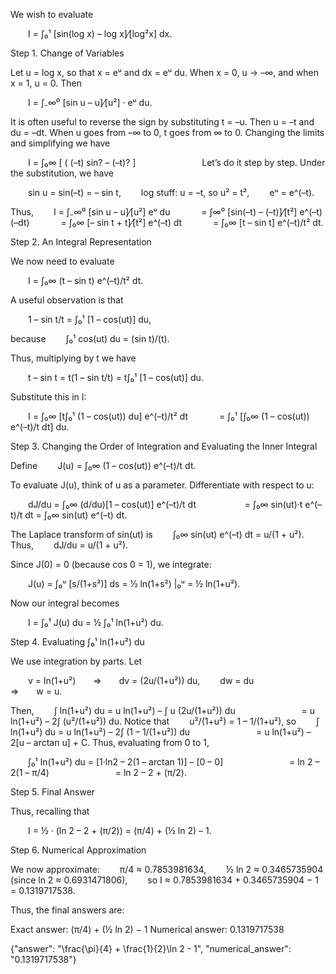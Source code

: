 We wish to evaluate

  I = ∫₀¹ [sin(log x) – log x]⁄[log²x] dx.

Step 1. Change of Variables

Let u = log x, so that x = eᵘ and dx = eᵘ du. When x = 0, u → –∞, and when x = 1, u = 0. Then

  I = ∫₋∞⁰ [sin u – u]⁄[u²] · eᵘ du.

It is often useful to reverse the sign by substituting t = –u. Then u = –t and du = –dt. When u goes from –∞ to 0, t goes from ∞ to 0. Changing the limits and simplifying we have

  I = ∫₀∞ [ ( (–t) sin? – (–t)? ] 
       
Let’s do it step by step. Under the substitution, we have

  sin u = sin(–t) = – sin t,
  log stuff: u = –t, so u² = t²,
  eᵘ = e^(–t).

Thus,
  I = ∫₋∞⁰ [sin u – u]⁄[u²] eᵘ du
    = ∫∞⁰ [sin(–t) – (–t)]⁄[t²] e^(–t) (–dt)
    = ∫₀∞ [– sin t + t]⁄[t²] e^(–t) dt
    = ∫₀∞ [t – sin t] e^(–t)/t² dt.

Step 2. An Integral Representation

We now need to evaluate

  I = ∫₀∞ (t – sin t) e^(–t)/t² dt.

A useful observation is that

  1 – sin t/t = ∫₀¹ [1 – cos(ut)] du,
 
because
  ∫₀¹ cos(ut) du = (sin t)/(t).

Thus, multiplying by t we have

  t – sin t = t(1 – sin t/t) = t∫₀¹ [1 – cos(ut)] du.

Substitute this in I:

  I = ∫₀∞ [t∫₀¹ (1 – cos(ut)) du] e^(–t)/t² dt
    = ∫₀¹ [∫₀∞ (1 – cos(ut)) e^(–t)/t dt] du.

Step 3. Changing the Order of Integration and Evaluating the Inner Integral

Define
  J(u) = ∫₀∞ (1 – cos(ut)) e^(–t)/t dt.

To evaluate J(u), think of u as a parameter. Differentiate with respect to u:

  dJ/du = ∫₀∞ (d/du)[1 – cos(ut)] e^(–t)/t dt
      = ∫₀∞ sin(ut)·t e^(–t)/t dt = ∫₀∞ sin(ut) e^(–t) dt.

The Laplace transform of sin(ut) is
  ∫₀∞ sin(ut) e^(–t) dt = u/(1 + u²).
Thus,
  dJ/du = u/(1 + u²).

Since J(0) = 0 (because cos 0 = 1), we integrate:

  J(u) = ∫₀ᵘ [s/(1+s²)] ds = ½ ln(1+s²) |₀ᵘ = ½ ln(1+u²).

Now our integral becomes

  I = ∫₀¹ J(u) du = ½ ∫₀¹ ln(1+u²) du.

Step 4. Evaluating ∫₀¹ ln(1+u²) du

We use integration by parts. Let

  v = ln(1+u²)  ⇒  dv = (2u/(1+u²)) du,
  dw = du      ⇒  w = u.

Then,
  ∫ ln(1+u²) du = u ln(1+u²) – ∫ u (2u/(1+u²)) du
        = u ln(1+u²) – 2∫ (u²/(1+u²)) du.
Notice that
  u²/(1+u²) = 1 – 1/(1+u²),
so
  ∫ ln(1+u²) du = u ln(1+u²) – 2∫ (1 – 1/(1+u²)) du
        = u ln(1+u²) – 2[u – arctan u] + C.
Thus, evaluating from 0 to 1,

  ∫₀¹ ln(1+u²) du = [1·ln2 – 2(1 – arctan 1)] – [0 – 0]
        = ln 2 – 2(1 – π/4)
        = ln 2 – 2 + (π/2).

Step 5. Final Answer

Thus, recalling that

  I = ½ · (ln 2 – 2 + (π/2)) = (π/4) + (½ ln 2) – 1.

Step 6. Numerical Approximation

We now approximate:
  π/4 ≈ 0.7853981634,
  ½ ln 2 ≈ 0.3465735904 (since ln 2 ≈ 0.6931471806),
  so I ≈ 0.7853981634 + 0.3465735904 − 1 = 0.1319717538.

Thus, the final answers are:

Exact answer: (π/4) + (½ ln 2) − 1
Numerical answer: 0.1319717538

{"answer": "\\frac{\\pi}{4} + \\frac{1}{2}\\ln 2 - 1", "numerical_answer": "0.1319717538"}